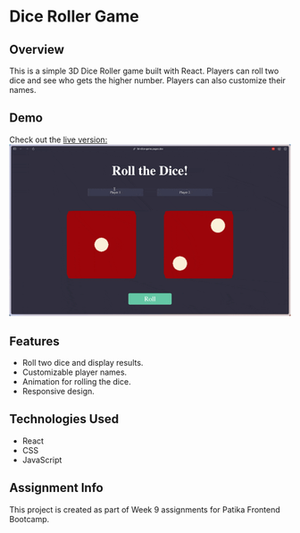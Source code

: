 # Dice Roller Game

## Overview
This is a simple 3D Dice Roller game built with React. Players can roll two dice and see who gets the higher number. Players can also customize their names.

## Demo

Check out the [live version:](https://3d-dice-game.pages.dev/)
![Project Screen Recording](screen-recording.gif)

## Features
- Roll two dice and display results.
- Customizable player names.
- Animation for rolling the dice.
- Responsive design.

## Technologies Used
- React
- CSS
- JavaScript

## Assignment Info
This project is created as part of Week 9 assignments for Patika Frontend Bootcamp.
